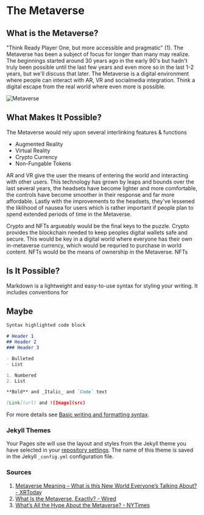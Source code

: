 # **The Metaverse**

## What is the Metaverse?

"Think Ready Player One, but more accessible and pragmatic" (1). The Metaverse has been a subject of focus for longer than many may realize. The beginnings started around 30 years ago in the early 90's but hadn't truly been possible until the last few years and even more so in the last 1-2 years, but we'll discuss that later. The Metaverse is a digital environment where people can interact with AR, VR and socialmedia integration. Think a digital escape from the real world where even more is possible.

![Metaverse](https://venturebeat.com/wp-content/uploads/2022/03/GettyImages-937126612.jpg?fit=1732%2C990&strip=all)

## What Makes It Possible?

The Metaverse would rely upon several interlinking features & functions
- Augmented Reality
- Virtual Reality
- Crypto Currency
- Non-Fungable Tokens

AR and VR give the user the means of entering the world and interacting with other users. This technology has grown by leaps and bounds over the last several years, the headsets have become lighter and more comfortable, the controls have become smoother in their response and far more affordable. Lastly with the improvements to the headsets, they've lessened the liklihood of nausea for users which is rather important if people plan to spend extended periods of time in the Metaverse. 

Crypto and NFTs argueably would be the final keys to the puzzle. Crypto provides the blockchain needed to keep peoples digital wallets safe and secure. This would be key in a digital world where everyone has their own in-metaverse currency, which would be requried to purchase in world content. NFTs would be the means of ownership in the Metaverse. NFTs

## Is It Possible?

Markdown is a lightweight and easy-to-use syntax for styling your writing. It includes conventions for

## Maybe

```markdown
Syntax highlighted code block

# Header 1
## Header 2
### Header 3

- Bulleted
- List

1. Numbered
2. List

**Bold** and _Italic_ and `Code` text

[Link](url) and ![Image](src)
```

For more details see [Basic writing and formatting syntax](https://docs.github.com/en/github/writing-on-github/getting-started-with-writing-and-formatting-on-github/basic-writing-and-formatting-syntax).

### Jekyll Themes

Your Pages site will use the layout and styles from the Jekyll theme you have selected in your [repository settings](https://github.com/MandatedEnd123/BlogPost/settings/pages). The name of this theme is saved in the Jekyll `_config.yml` configuration file.

### Sources

1. [Metaverse Meaning – What is this New World Everyone’s Talking About? - XRToday](https://www.xrtoday.com/mixed-reality/metaverse-meaning/)
2. [What Is the Metaverse, Exactly? - Wired](https://www.wired.com/story/what-is-the-metaverse/)
3. [What’s All the Hype About the Metaverse? - NYTimes](https://www.nytimes.com/2022/01/18/technology/personaltech/metaverse-gaming-definition.html)
